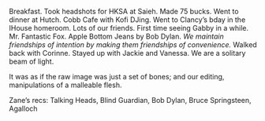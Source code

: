 Breakfast. Took headshots for HKSA at Saieh. Made 75 bucks. Went to dinner at Hutch. Cobb Cafe with Kofi DJing. Went to Clancy’s bday in the IHouse homeroom. Lots of our friends. First time seeing Gabby in a while. Mr. Fantastic Fox. Apple Bottom Jeans by Bob Dylan. *We maintain friendships of intention by making them friendships of convenience.* Walked back with Corinne. Stayed up with Jackie and Vanessa. We are a solitary beam of light. 

It was as if the raw image was just a set of bones; and our editing, manipulations of a malleable flesh. 

Zane’s recs: Talking Heads, Blind Guardian, Bob Dylan, Bruce Springsteen, Agalloch
